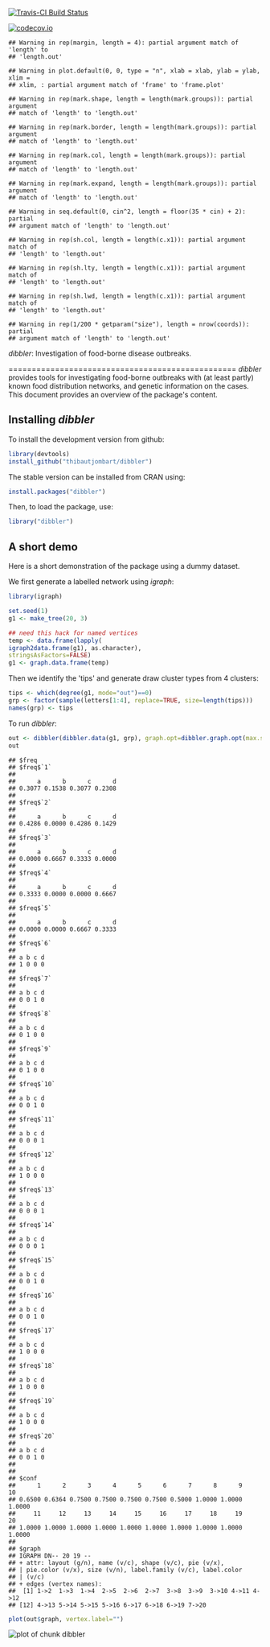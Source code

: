 [![Travis-CI Build Status](https://travis-ci.org/thibautjombart/dibbler.png?branch=master)](https://travis-ci.org/thibautjombart/dibbler)

[![codecov.io](https://codecov.io/github/thibautjombart/dibbler/coverage.svg?branch=master)](https://codecov.io/github/thibautjombart/dibbler?branch=master)



```
## Warning in rep(margin, length = 4): partial argument match of 'length' to
## 'length.out'
```

```
## Warning in plot.default(0, 0, type = "n", xlab = xlab, ylab = ylab, xlim =
## xlim, : partial argument match of 'frame' to 'frame.plot'
```

```
## Warning in rep(mark.shape, length = length(mark.groups)): partial argument
## match of 'length' to 'length.out'
```

```
## Warning in rep(mark.border, length = length(mark.groups)): partial argument
## match of 'length' to 'length.out'
```

```
## Warning in rep(mark.col, length = length(mark.groups)): partial argument
## match of 'length' to 'length.out'
```

```
## Warning in rep(mark.expand, length = length(mark.groups)): partial argument
## match of 'length' to 'length.out'
```

```
## Warning in seq.default(0, cin^2, length = floor(35 * cin) + 2): partial
## argument match of 'length' to 'length.out'
```

```
## Warning in rep(sh.col, length = length(c.x1)): partial argument match of
## 'length' to 'length.out'
```

```
## Warning in rep(sh.lty, length = length(c.x1)): partial argument match of
## 'length' to 'length.out'
```

```
## Warning in rep(sh.lwd, length = length(c.x1)): partial argument match of
## 'length' to 'length.out'
```

```
## Warning in rep(1/200 * getparam("size"), length = nrow(coords)): partial
## argument match of 'length' to 'length.out'
```


*dibbler*: Investigation of food-borne disease outbreaks.

=================================================
*dibbler* provides tools for investigating food-borne outbreaks with (at least partly) known food distribution networks, and genetic information on the cases.
This document provides an overview of the package's content.


Installing *dibbler*
-------------
To install the development version from github:

```r
library(devtools)
install_github("thibautjombart/dibbler")
```

The stable version can be installed from CRAN using:

```r
install.packages("dibbler")
```

Then, to load the package, use:

```r
library("dibbler")
```


A short demo
------------------
Here is a short demonstration of the package using a dummy dataset.

We first generate a labelled network using *igraph*:

```r
library(igraph)

set.seed(1)
g1 <- make_tree(20, 3)

## need this hack for named vertices
temp <- data.frame(lapply(
igraph2data.frame(g1), as.character),
stringsAsFactors=FALSE)
g1 <- graph.data.frame(temp)
```

Then we identify the 'tips' and generate draw cluster types from 4 clusters:

```r
tips <- which(degree(g1, mode="out")==0)
grp <- factor(sample(letters[1:4], replace=TRUE, size=length(tips)))
names(grp) <- tips
```

To run *dibbler*:

```r
out <- dibbler(dibbler.data(g1, grp), graph.opt=dibbler.graph.opt(max.size=15))
out
```

```
## $freq
## $freq$`1`
## 
##      a      b      c      d 
## 0.3077 0.1538 0.3077 0.2308 
## 
## $freq$`2`
## 
##      a      b      c      d 
## 0.4286 0.0000 0.4286 0.1429 
## 
## $freq$`3`
## 
##      a      b      c      d 
## 0.0000 0.6667 0.3333 0.0000 
## 
## $freq$`4`
## 
##      a      b      c      d 
## 0.3333 0.0000 0.0000 0.6667 
## 
## $freq$`5`
## 
##      a      b      c      d 
## 0.0000 0.0000 0.6667 0.3333 
## 
## $freq$`6`
## 
## a b c d 
## 1 0 0 0 
## 
## $freq$`7`
## 
## a b c d 
## 0 0 1 0 
## 
## $freq$`8`
## 
## a b c d 
## 0 1 0 0 
## 
## $freq$`9`
## 
## a b c d 
## 0 1 0 0 
## 
## $freq$`10`
## 
## a b c d 
## 0 0 1 0 
## 
## $freq$`11`
## 
## a b c d 
## 0 0 0 1 
## 
## $freq$`12`
## 
## a b c d 
## 1 0 0 0 
## 
## $freq$`13`
## 
## a b c d 
## 0 0 0 1 
## 
## $freq$`14`
## 
## a b c d 
## 0 0 0 1 
## 
## $freq$`15`
## 
## a b c d 
## 0 0 1 0 
## 
## $freq$`16`
## 
## a b c d 
## 0 0 1 0 
## 
## $freq$`17`
## 
## a b c d 
## 1 0 0 0 
## 
## $freq$`18`
## 
## a b c d 
## 1 0 0 0 
## 
## $freq$`19`
## 
## a b c d 
## 1 0 0 0 
## 
## $freq$`20`
## 
## a b c d 
## 0 0 1 0 
## 
## 
## $conf
##      1      2      3      4      5      6      7      8      9     10 
## 0.6500 0.6364 0.7500 0.7500 0.7500 0.7500 0.5000 1.0000 1.0000 1.0000 
##     11     12     13     14     15     16     17     18     19     20 
## 1.0000 1.0000 1.0000 1.0000 1.0000 1.0000 1.0000 1.0000 1.0000 1.0000 
## 
## $graph
## IGRAPH DN-- 20 19 -- 
## + attr: layout (g/n), name (v/c), shape (v/c), pie (v/x),
## | pie.color (v/x), size (v/n), label.family (v/c), label.color
## | (v/c)
## + edges (vertex names):
##  [1] 1->2  1->3  1->4  2->5  2->6  2->7  3->8  3->9  3->10 4->11 4->12
## [12] 4->13 5->14 5->15 5->16 6->17 6->18 6->19 7->20
```

```r
plot(out$graph, vertex.label="")
```

![plot of chunk dibbler](vignettes/figs/dibbler-1.png)

